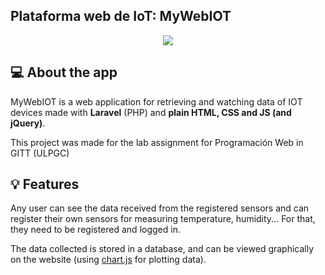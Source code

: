 ## Plataforma web de IoT: MyWebIOT

<p align="center" width="500" height="auto">
  <img src="https://i.imgur.com/56t35iv.png">
</p>

## 💻 About the app

MyWebIOT is a web application for retrieving and watching data of IOT devices made with **Laravel** (PHP) and **plain HTML, CSS and JS (and jQuery)**.

This project was made for the lab assignment for Programación Web in GITT (ULPGC)

## 💡 Features

Any user can see the data received from the registered sensors and can register their own sensors for measuring temperature, humidity... For that, they need to be registered and logged in.

The data collected is stored in a database, and can be viewed graphically on the website (using [chart.js](https://www.chartjs.org/) for plotting data).


